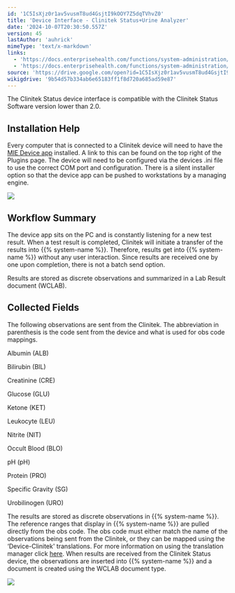 ```yaml
---
id: '1C5IsXjz0r1av5vusmT8ud4GsjtI9kOOY7Z5dqTVhvZ0'
title: 'Device Interface - Clinitek Status+Urine Analyzer'
date: '2024-10-07T20:30:50.557Z'
version: 45
lastAuthor: 'auhrick'
mimeType: 'text/x-markdown'
links:
  - 'https://docs.enterprisehealth.com/functions/system-administration/interfaces/installing-mie-device-app/'
  - 'https://docs.enterprisehealth.com/functions/system-administration/system-controls/translation-manager/'
source: 'https://drive.google.com/open?id=1C5IsXjz0r1av5vusmT8ud4GsjtI9kOOY7Z5dqTVhvZ0'
wikigdrive: '9b54d57b334ab6e65183ff1f8d720a685ad59e87'
---
```

The Clinitek Status device interface is compatible with the Clinitek Status Software version lower than 2.0.

## Installation Help

Every computer that is connected to a Clinitek device will need to have the [MIE Device app](https://docs.enterprisehealth.com/functions/system-administration/interfaces/installing-mie-device-app/) installed.  A link to this can be found on the top right of the Plugins page.  The device will need to be configured via the devices .ini file to use the correct COM port and configuration.  There is a silent installer option so that the device app can be pushed to workstations by a managing engine.

![](../device-interface-clinitek-statusurine-analyzer.assets/a9c14002aa03e55ab32ce44523970579.png)

## Workflow Summary

The device app sits on the PC and is constantly listening for a new test result. When a test result is completed, Clinitek will initiate a transfer of the results into {{% system-name %}}. Therefore, results get into {{% system-name %}} without any user interaction. Since results are received one by one upon completion, there is not a batch send option.

Results are stored as discrete observations and summarized in a Lab Result document (WCLAB).

## Collected Fields

The following observations are sent from the Clinitek. The abbreviation in parenthesis is the code sent from the device and what is used for obs code mappings.

Albumin (ALB)

Bilirubin (BIL)

Creatinine (CRE)

Glucose (GLU)

Ketone (KET)

Leukocyte (LEU)

Nitrite (NIT)

Occult Blood (BLO)

pH (pH)

Protein (PRO)

Specific Gravity (SG)

Urobilinogen (URO)

The results are stored as discrete observations in {{% system-name %}}.  The reference ranges that display in {{% system-name %}} are pulled directly from the obs code.  The obs code must either match the name of the observations being sent from the Clinitek, or they can be mapped using the ‘Device-Clinitek' translations.  For more information on using the translation manager click [here](https://docs.enterprisehealth.com/functions/system-administration/system-controls/translation-manager/). When results are received from the Clinitek Status device, the observations are inserted into {{% system-name %}} and a document is created using the WCLAB document type.

![](../device-interface-clinitek-statusurine-analyzer.assets/12491ccd4dadfdbb040bb9ab7c0ff054.png)
